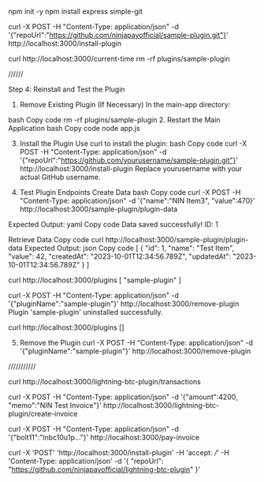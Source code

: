 npm init -y
npm install express simple-git

curl -X POST -H "Content-Type: application/json" -d '{"repoUrl":"https://github.com/ninjapayofficial/sample-plugin.git"}' http://localhost:3000/install-plugin

curl http://localhost:3000/current-time
rm -rf plugins/sample-plugin



//////

Step 4: Reinstall and Test the Plugin
1. Remove Existing Plugin (If Necessary)
In the main-app directory:

bash
Copy code
rm -rf plugins/sample-plugin
2. Restart the Main Application
bash
Copy code
node app.js

3. Install the Plugin
Use curl to install the plugin:
bash
Copy code
curl -X POST -H "Content-Type: application/json" -d '{"repoUrl":"https://github.com/yourusername/sample-plugin.git"}' http://localhost:3000/install-plugin
Replace yourusername with your actual GitHub username.

4. Test Plugin Endpoints
Create Data
bash
Copy code
curl -X POST -H "Content-Type: application/json" -d '{"name":"NIN Item3", "value":470}' http://localhost:3000/sample-plugin/plugin-data

Expected Output:
yaml
Copy code
Data saved successfully! ID: 1

Retrieve Data
Copy code
curl http://localhost:3000/sample-plugin/plugin-data
Expected Output:
json
Copy code
[
  {
    "id": 1,
    "name": "Test Item",
    "value": 42,
    "createdAt": "2023-10-01T12:34:56.789Z",
    "updatedAt": "2023-10-01T12:34:56.789Z"
  }
]




curl http://localhost:3000/plugins
[
  "sample-plugin"
]

curl -X POST -H "Content-Type: application/json" -d '{"pluginName":"sample-plugin"}' http://localhost:3000/remove-plugin
Plugin 'sample-plugin' uninstalled successfully.

curl http://localhost:3000/plugins
[]



5. Remove the Plugin
curl -X POST -H "Content-Type: application/json" -d '{"pluginName":"sample-plugin"}' http://localhost:3000/remove-plugin





///////////

curl http://localhost:3000/lightning-btc-plugin/transactions

curl -X POST -H "Content-Type: application/json" -d '{"amount":4200, "memo":"NIN Test Invoice"}' http://localhost:3000/lightning-btc-plugin/create-invoice



curl -X POST -H "Content-Type: application/json" -d '{"bolt11":"lnbc10u1p..."}' http://localhost:3000/pay-invoice




curl -X 'POST'   'http://localhost:3000/install-plugin'   -H 'accept: */*'   -H 'Content-Type: application/json'   -d '{
  "repoUrl": "https://github.com/ninjapayofficial/lightning-btc-plugin"
}'